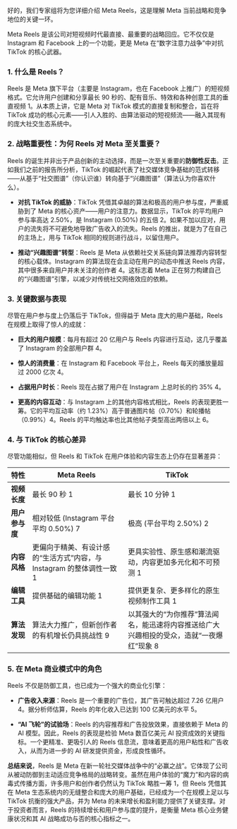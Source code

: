 好的，我们专家组将为您详细介绍 Meta Reels，这是理解 Meta 当前战略和竞争地位的关键一环。

Meta Reels 是该公司对短视频时代最直接、最重要的战略回应。它不仅仅是 Instagram 和 Facebook 上的一个功能，更是 Meta 在“数字注意力战争”中对抗 TikTok 的核心武器。

### 1. 什么是 Reels？

Reels 是 Meta 旗下平台（主要是 Instagram，也在 Facebook 上推广）的短视频格式。它允许用户创建和分享最长 90 秒的、配有音乐、特效和各种创意工具的垂直视频 1。从本质上讲，它是 Meta 对 TikTok 模式的直接复制和整合，旨在将 TikTok 成功的核心元素——引人入胜的、由算法驱动的短视频流——融入其现有的庞大社交生态系统中。

### 2. 战略重要性：为何 Reels 对 Meta 至关重要？

Reels 的诞生并非出于产品创新的主动选择，而是一次至关重要的**防御性反击**。正如我们之前的报告所分析，TikTok 的崛起代表了社交媒体竞争基础的范式转移——从基于“社交图谱”（你认识谁）转向基于“兴趣图谱”（算法认为你喜欢什么）。

- **对抗 TikTok 的威胁**：TikTok 凭借其卓越的算法和极高的用户参与度，严重威胁到了 Meta 的核心资产——用户的注意力。数据显示，TikTok 的平均用户参与率高达 2.50%，是 Instagram (0.50%) 的五倍 2。如果不加以应对，用户的流失将不可避免地导致广告收入的流失。Reels 的推出，就是为了在自己的主场上，用与 TikTok 相同的规则进行战斗，以留住用户。
    
- **推动“兴趣图谱”转型**：Reels 是 Meta 从依赖社交关系链向算法推荐内容转型的核心载体。Instagram 的算法现在会主动在用户的动态中推送 Reels 内容，其中很多来自用户并未关注的创作者 4。这标志着 Meta 正在努力构建自己的“兴趣图谱”引擎，以减少对传统社交网络效应的依赖。
    

### 3. 关键数据与表现

尽管在用户参与度上仍落后于 TikTok，但得益于 Meta 庞大的用户基础，Reels 在规模上取得了惊人的成就：

- **巨大的用户规模**：每月有超过 20 亿用户与 Reels 内容进行互动，这几乎覆盖了 Instagram 的全部用户群 4。
    
- **惊人的消费量**：在 Instagram 和 Facebook 平台上，Reels 每天的播放量超过 2000 亿次 4。
    
- **占据用户时长**：Reels 现在占据了用户在 Instagram 上总时长的约 35% 4。
    
- **更高的内容互动**：与 Instagram 上的其他内容格式相比，Reels 的表现更胜一筹。它的平均互动率（约 1.23%）高于普通图片帖（0.70%）和轮播帖（0.99%）4。Reels 的平均触达率也比其他帖子类型高出两倍以上 6。
    

### 4. 与 TikTok 的核心差异

尽管功能相似，但 Reels 和 TikTok 在用户体验和内容生态上仍存在显著差异：

|特性|Meta Reels|TikTok|
|---|---|---|
|**视频长度**|最长 90 秒 1|最长 10 分钟 1|
|**用户参与度**|相对较低 (Instagram 平台平均 0.50%) 7|极高 (平台平均 2.50%) 2|
|**内容风格**|更偏向于精美、有设计感的“生活方式”内容，与 Instagram 的整体调性一致 1|更具实验性、原生感和潮流驱动，内容更加多元化和不可预测 1|
|**编辑工具**|提供基础的编辑功能 1|提供更复杂、更多样化的原生视频制作工具 1|
|**算法发现**|算法大力推广，但新创作者的有机增长仍具挑战性 9|以其强大的“为你推荐”算法闻名，能迅速将内容推送给广大兴趣相投的受众，造就“一夜爆红”现象 8|

### 5. 在 Meta 商业模式中的角色

Reels 不仅是防御工具，也已成为一个强大的商业化引擎：

- **广告收入来源**：Reels 是一个重要的广告位，其广告可触达超过 7.26 亿用户 4。据分析师估算，Reels 的年化收入已达到 100 亿美元的水平 5。
    
- **“AI 飞轮”的试验场**：Reels 的内容推荐和广告投放效果，直接依赖于 Meta 的 AI 模型。因此，Reels 的表现是检验 Meta 数百亿美元 AI 投资成效的关键指标。一个更精准、更吸引人的 Reels 信息流，意味着更高的用户粘性和广告收入，从而为进一步的 AI 研发提供资金，形成良性循环。
    

**总结来说**，Reels 是 Meta 在新一轮社交媒体战争中的“必赢之战”。它体现了公司从被动防御到主动适应竞争格局的战略转变。虽然在用户体验的“魔力”和内容的病毒式传播方面，许多用户和创作者仍然认为 TikTok 略胜一筹 1，但 Reels 凭借其在 Meta 生态系统内的无缝整合和庞大的用户基础，已经成为一个在规模上足以与 TikTok 抗衡的强大产品，并为 Meta 的未来增长和盈利能力提供了关键支撑。对于投资者而言，Reels 的持续增长和用户参与度的提升，是衡量 Meta 核心业务健康状况和其 AI 战略成功与否的核心指标之一。